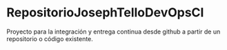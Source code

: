 # RepositorioJosephTelloDevOpsCI
Proyecto para la integración y entrega continua desde github a partir de un repositorio o código existente.
